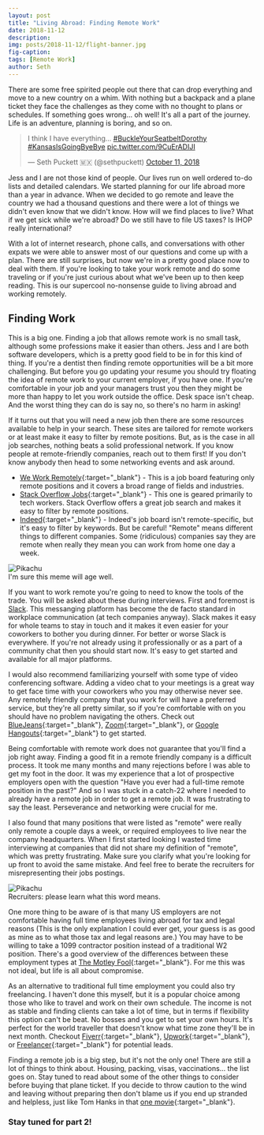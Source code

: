 ```yaml
---
layout: post
title: "Living Abroad: Finding Remote Work"
date: 2018-11-12
description:
img: posts/2018-11-12/flight-banner.jpg
fig-caption:
tags: [Remote Work]
author: Seth
---
```


There are some free spirited people out there that can drop everything and move to a new country on a whim. With nothing but a backpack and a plane ticket they face the challenges as they come with no thought to plans or schedules. If something goes wrong... oh well! It's all a part of the journey. Life is an adventure, planning is boring, and so on.

<blockquote class="twitter-tweet tw-align-center" data-lang="en" data-align="right"><p lang="en" dir="ltr">I think I have everything... <a href="https://twitter.com/hashtag/BuckleYourSeatbeltDorothy?src=hash&amp;ref_src=twsrc%5Etfw">#BuckleYourSeatbeltDorothy</a> <a href="https://twitter.com/hashtag/KansasIsGoingByeBye?src=hash&amp;ref_src=twsrc%5Etfw">#KansasIsGoingByeBye</a> <a href="https://t.co/9CuErADIJI">pic.twitter.com/9CuErADIJI</a></p>&mdash; Seth Puckett 🇲🇽 (@sethpuckett) <a href="https://twitter.com/sethpuckett/status/1050513150146162689?ref_src=twsrc%5Etfw">October 11, 2018</a></blockquote>
<script async src="https://platform.twitter.com/widgets.js" charset="utf-8"></script>

Jess and I are not those kind of people. Our lives run on well ordered to-do lists and detailed calendars. We started planning for our life abroad more than a year in advance. When we decided to go remote and leave the country we had a thousand questions and there were a lot of things we didn't even know that we didn't know. How will we find places to live? What if we get sick while we're abroad? Do we still have to file US taxes? Is IHOP really international?

With a lot of internet research, phone calls, and conversations with other expats we were able to answer most of our questions and come up with a plan. There are still surprises, but now we're in a pretty good place now to deal with them. If you're looking to take your work remote and do some traveling or if you're just curious about what we've been up to then keep reading. This is our supercool no-nonsense guide to living abroad and working remotely.

## Finding Work

This is a big one. Finding a job that allows remote work is no small task, although some professions make it easier than others. Jess and I are both software developers, which is a pretty good field to be in for this kind of thing. If you're a dentist then finding remote opportunities will be a bit more challenging. But before you go updating your resume you should try floating the idea of remote work to your current employer, if you have one. If you're comfortable in your job and your managers trust you then they might be more than happy to let you work outside the office. Desk space isn't cheap. And the worst thing they can do is say no, so there's no harm in asking!

If it turns out that you will need a new job then there are some resources available to help in your search. These sites are tailored for remote workers or at least make it easy to filter by remote positions. But, as is the case in all job searches, nothing beats a solid professional network. If you know people at remote-friendly companies, reach out to them first! If you don't know anybody then head to some networking events and ask around.

- [We Work Remotely](https://weworkremotely.com/){:target="_blank"} - This is a job board featuring only remote positions and it covers a broad range of fields and industries.
- [Stack Overflow Jobs](https://stackoverflow.com/jobs/remote-developer-jobs){:target="_blank"} - This one is geared primarily to tech workers. Stack Overflow offers a great job search and makes it easy to filter by remote positions.
- [Indeed](https://www.indeed.com/jobs?q=Remote){:target="_blank"} - Indeed's job board isn't remote-specific, but it's easy to filter by keywords. But be careful! "Remote" means different things to different companies. Some (ridiculous) companies say they are remote when really they mean you can work from home one day a week.

<div class="img-container float-left">
  <img src="{{site.baseurl}}/assets/img/posts/2018-11-12/pikachu.jpg" alt="Pikachu" />
  <div class="img-caption">I'm sure this meme will age well.</div>
</div>

If you want to work remote you're going to need to know the tools of the trade. You will be asked about these during interviews. First and foremost is [Slack](https://slack.com/). This messanging platform has become the de facto standard in workplace communication (at tech companies anyway). Slack makes it easy for whole teams to stay in touch and it makes it even easier for your coworkers to bother you during dinner. For better or worse Slack is everywhere. If you're not already using it professionally or as a part of a community chat then you should start now. It's easy to get started and available for all major platforms.

I would also recommend familiarizing yourself with some type of video conferencing software. Adding a video chat to your meetings is a great way to get face time with your coworkers who you may otherwise never see. Any remotely friendly company that you work for will have a preferred service, but they're all pretty similar, so if you're comfortable with on you should have no problem navigating the others. Check out [BlueJeans](https://www.bluejeans.com/){:target="_blank"}, [Zoom](https://zoom.us/){:target="_blank"}, or [Google Hangouts](https://hangouts.google.com/){:target="_blank"} to get started.

Being comfortable with remote work does not guarantee that you'll find a job right away. Finding a good fit in a remote friendly company is a difficult process. It took me many months and many rejections before I was able to get my foot in the door. It was my experience that a lot of prospective employers open with the question "Have you ever had a full-time remote position in the past?" And so I was stuck in a catch-22 where I needed to already have a remote job in order to get a remote job. It was frustrating to say the least. Perseverance and networking were crucial for me.

I also found that many positions that were listed as "remote" were really only remote a couple days a week, or required employees to live near the company headquarters. When I first started looking I wasted time interviewing at companies that did not share my definition of "remote", which was pretty frustrating. Make sure you clarify what you're looking for up front to avoid the same mistake. And feel free to berate the recruiters for misrepresenting their jobs postings.

<div class="img-container float-right">
  <img src="{{site.baseurl}}/assets/img/posts/2018-11-12/remote.png" alt="Pikachu" />
  <div class="img-caption">Recruiters: please learn what this word means.</div>
</div>

One more thing to be aware of is that many US employers are not comfortable having full time employees living abroad for tax and legal reasons (This is the only explanation I could ever get, your guess is as good as mine as to what those tax and legal reasons are.) You may have to be willing to take a 1099 contractor position instead of a traditional W2 position. There's a good overview of the differences between these employment types at [The Motley Fool](https://www.fool.com/investing/general/2015/05/20/1099-vs-w2-which-is-preferable-for-employers-and-e.aspx){:target="_blank"}. For me this was not ideal, but life is all about compromise.

As an alternative to traditional full time employment you could also try freelancing. I haven't done this myself, but it is a popular choice among those who like to travel and work on their own schedule. The income is not as stable and finding clients can take a lot of time, but in terms if flexibility this option can't be beat. No bosses and you get to set your own hours. It's perfect for the world traveller that doesn't know what time zone they'll be in next month. Checkout [Fiverr](https://www.fiverr.com/){:target="_blank"}, [Upwork](https://www.upwork.com/){:target="_blank"}, or [Freelancer](https://www.freelancer.com/){:target="_blank"} for potential leads.

Finding a remote job is a big step, but it's not the only one! There are still a lot of things to think about. Housing, packing, visas, vaccinations... the list goes on. Stay tuned to read about some of the other things to consider before buying that plane ticket. If you decide to throw caution to the wind and leaving without preparing then don't blame us if you end up stranded and helpless, just like Tom Hanks in that [one movie](https://www.imdb.com/title/tt0098536/?ref_=nm_flmg_act_69){:target="_blank"}.

### Stay tuned for part 2!